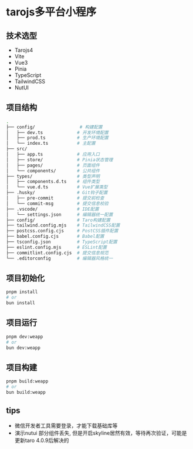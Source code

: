 # tarojs多平台小程序

## 技术选型

- Tarojs4
- Vite
- Vue3
- Pinia
- TypeScript
- TailwindCSS
- NutUI

## 项目结构

```bash
.
├── config/                 # 构建配置
│   ├── dev.ts             # 开发环境配置
│   ├── prod.ts            # 生产环境配置
│   └── index.ts           # 主配置
├── src/
│   ├── app.ts             # 应用入口
│   ├── store/             # Pinia状态管理
│   ├── pages/             # 页面组件
│   └── components/        # 公共组件
├── types/                 # 类型声明
│   ├── components.d.ts    # 组件类型
│   └── vue.d.ts           # Vue扩展类型
├── .husky/                # Git钩子配置
│   ├── pre-commit         # 提交前检查
│   └── commit-msg         # 提交信息校验
├── .vscode/               # IDE配置
│   └── settings.json      # 编辑器统一配置
├── config/                # Taro构建配置
├── tailwind.config.mjs    # TailwindCSS配置
├── postcss.config.cjs     # PostCSS插件配置
├── babel.config.cjs       # Babel配置
├── tsconfig.json          # TypeScript配置
├── eslint.config.mjs      # ESLint配置
├── commitlint.config.cjs  # 提交信息规范
└── .editorconfig          # 编辑器风格统一
```

## 项目初始化

```bash
pnpm install
# or
bun install
```

## 项目运行

```bash
pnpm dev:weapp
# or
bun dev:weapp
```

## 项目构建

```bash
pnpm build:weapp
# or
bun build:weapp
```

## tips

- 微信开发者工具需要登录，才能下载基础库等
- 演示nutui 部分组件丢失, 但是开启skyline居然有效，等待再次验证，可能是更新taro 4.0.9后解决的
